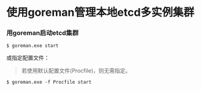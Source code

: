 # 使用goreman管理本地etcd多实例集群

### 用goreman启动etcd集群
```shell
$ goreman.exe start
```

或指定配置文件：
> 若使用默认配置文件(Procfile)，则无需指定。
```shell
$ goreman.exe -f Procfile start
```

